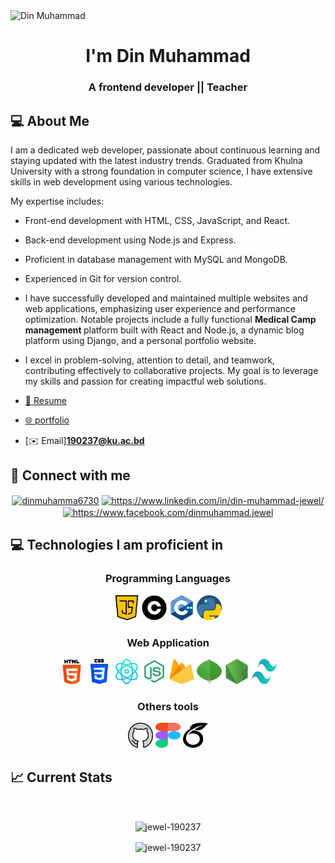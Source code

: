 <img src="https://i.postimg.cc/25BYsNKH/fd.png" alt="Din Muhammad">
<h1 align="center">I'm Din Muhammad</h1>
<h3 align="center">A frontend developer || Teacher</h3>

## :computer: About Me

<p> I am a dedicated web developer, passionate about continuous learning and staying updated with the latest industry trends. Graduated from Khulna University with a strong foundation in computer science, I have extensive skills in web development using various technologies.

My expertise includes:
- Front-end development with HTML, CSS, JavaScript, and React. <br>
- Back-end development using Node.js and Express. <br>
- Proficient in database management with MySQL and MongoDB. <br>
- Experienced in Git for version control. <br>
- I have successfully developed and maintained multiple websites and web applications, emphasizing user experience and performance optimization. Notable projects include a fully functional <b> Medical Camp management </b> platform built with React and Node.js, a dynamic blog platform using Django, and a personal portfolio website.
- I excel in problem-solving, attention to detail, and teamwork, contributing effectively to collaborative projects. My goal is to leverage my skills and passion for creating impactful web solutions. </p>

- [📄 Resume](https://drive.google.com/file/d/1QsWlcpjyYNYhcjH15w5cJNHND3VJdbC3/view?usp=sharing)
- [🌐 portfolio](https://jewel-190237.github.io/personal-site/)
- [✉️ Email]**190237@ku.ac.bd**

</p>

## :speech_balloon: Connect with me
<p align="center">
<a padding="10px" href="https://twitter.com/dinmuhamma6730" target="blank"><img padding="10px" align="center" src="https://raw.githubusercontent.com/rahuldkjain/github-profile-readme-generator/master/src/images/icons/Social/twitter.svg" alt="dinmuhamma6730" height="30" width="40" /></a>
<a href="https://linkedin.com/in/https://www.linkedin.com/in/din-muhammad-jewel/" target="blank"><img padding="10px" align="center" src="https://raw.githubusercontent.com/rahuldkjain/github-profile-readme-generator/master/src/images/icons/Social/linked-in-alt.svg" alt="https://www.linkedin.com/in/din-muhammad-jewel/" height="30" width="40" /></a>
<a padding="10px" href="https://fb.com/https://www.facebook.com/dinmuhammad.jewel" target="blank"><img padding="10px" align="center" src="https://raw.githubusercontent.com/rahuldkjain/github-profile-readme-generator/master/src/images/icons/Social/facebook.svg" alt="https://www.facebook.com/dinmuhammad.jewel" height="30" width="40" /></a>
</p>

## :computer: Technologies I am proficient in

<h3 align="center">Programming Languages</h3>
<p align="center">
  <img src="images/java-script.png" height="40" width="40" alt="JavaScript"/>
  <img src="images/letter-c.png" height="40" width="40" alt="C"/>
  <img src="images/c-.png" height="40" width="40" alt="C++"/>
  <img src="images/python.png" height="40" width="40" alt="Python"/>
</p>

<h3 align="center" >Web Application</h3>
<p align="center">
  <img src="images/html-5.png" height="40" width="40" alt="HTML"/>
  <img src="images/css-3.png" height="40" width="40" alt="CSS"/>
  <img src="images/physics.png" height="40" width="40" alt="React"/>
  <img src="images/node-js-.png" height="40" width="40" alt="Node js"/>
  <img src="images/firebase.png" height="40" width="40" alt="firebase"/>
  <img src="images/mongodb.png" height="40" width="40" alt="mongoDB"/>
  <img src="images/node-js.png" height="40" width="40" alt="express"/>
  <img src="images/tailwindCSS.png" height="40" width="40" alt="tailwind"/>
</p>
<h3 align="center" >Others tools</h3>
<p align="center">
  <img src="images/github.png" height="40" width="40" alt="git"/>
  <img src="images/figma.png" height="40" width="40" alt="figma"/>
  <img src="images/overleaf.png" height="40" width="40" alt="overleaf"/>
</p>

## :chart_with_upwards_trend: Current Stats

<br />
<p align="center">
  <img width="80%" align="center" src="https://github-readme-streak-stats.herokuapp.com/?user=jewel-190237&theme=react&hide_border=true&background=0D1117&stroke=0D1117&fire=FF1CF7&sideLabels=00F0FF&currStreakNum=FF1CF7&ring=FF1CF7&currStreakLabel=FF1CF7&sideNums=00F0FF" alt="jewel-190237" />
</p>

<p align="center">
  <img width="80%"  align="center" src="https://github-readme-stats.vercel.app/api/top-langs?username=jewel-190237&show_icons=true&locale=en&layout=compact&theme=react&hide_border=true&background=0D1117" alt="jewel-190237" />
</p>



